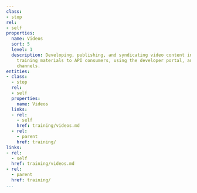 ```yaml
---
class:
- stop
rel:
- self
properties:
  name: Videos
  sort: 5
  level: 1
  description: Developing, publishing, and syndicating video content intended to deliver
    training materials to API consumers, using the developer portal, and 3rd party
    channels.
entities:
- class:
  - stop
  rel:
  - self
  properties:
    name: Videos
  links:
  - rel:
    - self
    href: training/videos.md
  - rel:
    - parent
    href: training/
links:
- rel:
  - self
  href: training/videos.md
- rel:
  - parent
  href: training/
...
```

